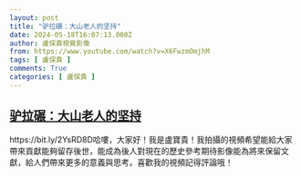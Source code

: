 ```yaml
---
layout: post
title: "驴拉碾：大山老人的坚持"
date: 2024-05-18T16:07:13.000Z
author: 盧保貴視覺影像
from: https://www.youtube.com/watch?v=X6FwzmOmjhM
tags: [ 盧保貴 ]
comments: True
categories: [ 盧保貴 ]
---
```

<!--1716048433000-->
[驴拉碾：大山老人的坚持](https://www.youtube.com/watch?v=X6FwzmOmjhM)
------

<div>
https://bit.ly/2YsRD8D哈嘍，大家好！我是盧寶貴！我拍攝的視頻希望能給大家帶來貢獻能夠留存後世，能成為後人對現在的歷史參考期待影像能為將來保留文獻，給人們帶來更多的意義與思考。喜歡我的視頻記得評論哦！
</div>
